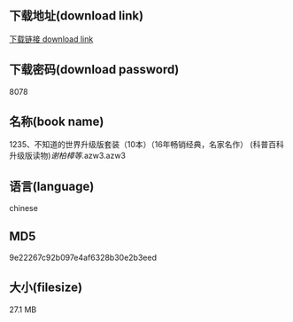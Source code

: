 ## 下载地址(download link)
[下载链接 download link](https://voluble-croquembouche-d321dc.netlify.app/?s=1235%E3%80%81%E4%B8%8D%E7%9F%A5%E9%81%93%E7%9A%84%E4%B8%96%E7%95%8C%E5%8D%87%E7%BA%A7%E7%89%88%E5%A5%97%E8%A3%85%EF%BC%8810%E6%9C%AC%EF%BC%89%EF%BC%8816%E5%B9%B4%E7%95%85%E9%94%80%E7%BB%8F%E5%85%B8%EF%BC%8C%E5%90%8D%E5%AE%B6%E5%90%8D%E4%BD%9C%EF%BC%89+%28%E7%A7%91%E6%99%AE%E7%99%BE%E7%A7%91%E5%8D%87%E7%BA%A7%E7%89%88%E8%AF%BB%E7%89%A9%29_%E8%B0%A2%E6%9F%8F%E6%A8%9F%E7%AD%89_.azw3)

## 下载密码(download password)
8078

## 名称(book name)
1235、不知道的世界升级版套装（10本）（16年畅销经典，名家名作） (科普百科升级版读物)_谢柏樟等_.azw3.azw3

## 语言(language)
chinese

## MD5
9e22267c92b097e4af6328b30e2b3eed

## 大小(filesize)
27.1 MB
